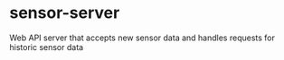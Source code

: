 # sensor-server

Web API server that accepts new sensor data and handles requests for historic sensor data